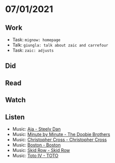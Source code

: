 # 07/01/2021

## Work
- Task: `mignow: homepage`
- Talk: `giungla: talk about zaic and carrefour`
- Task: `zaic: adjusts`

## Did

## Read

## Watch

## Listen
- Music: [Aja - Steely Dan](https://open.spotify.com/album/5Zxv8bCtxjz11jjypNdkEa?si=MKQPGmy_SBSVU1I0AFlDgw)
- Music: [Minute by Minute - The Doobie Brothers](https://open.spotify.com/album/7je2uv9QBH65HhADDZitbB?si=TUZQTjiNQOW-3690hLv9Gg)
- Music: [Christopher Cross - Christopher Cross](https://open.spotify.com/album/2m2nl8cBT7bEgIA6LLmgah?si=RFs3v3UxSRaTEj7En_GhEA)
- Music: [Boston - Boston](https://open.spotify.com/album/2QLp07RO6anZHmtcKTEvSC?si=TXdRjn34SG2FjVNK3Uiydw)
- Music: [Skid Row - Skid Row](https://open.spotify.com/album/0kSTuMp9GpX9pJR45Bksgi?si=7x4m2XlyRQGC2lwAzS-Gcw)
- Music: [Toto IV - TOTO](https://open.spotify.com/album/62U7xIHcID94o20Of5ea4D?si=d2WA_aXKREK9sQDZDEV6Ow)
